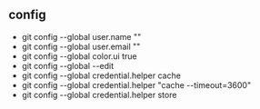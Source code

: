 config
-----------

- git config --global user.name ""
- git config --global user.email ""
- git config --global color.ui true
- git config --global --edit
- git config --global credential.helper cache
- git config --global credential.helper "cache --timeout=3600"
- git config --global credential.helper store
